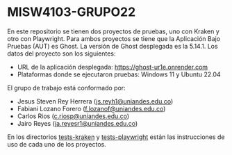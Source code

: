 # MISW4103-GRUPO22

En este repositorio se tienen dos proyectos de pruebas, uno con Kraken y otro con Playwright. Para ambos proyectos se tiene que la Aplicación Bajo Pruebas (AUT) es Ghost. La versión de Ghost desplegada es la 5.14.1. Los datos del proyecto son los siguientes: 

- URL de la aplicación desplegada: https://ghost-ur1e.onrender.com
- Plataformas donde se ejecutaron pruebas: Windows 11 y Ubuntu 22.04

El grupo de trabajo está conformado por: 
- Jesus Steven Rey Herrera (js.reyh1@uniandes.edu.co)
- Fabiani Lozano Forero (f.lozanof@uniandes.edu.co)
- Carlos Rios (c.riosp@uniandes.edu.co)
- Jairo Reyes (ja.reyesr1@uniandes.edu.co)

En los directorios [tests-kraken](tests-kraken) y [tests-playwright](tests-playwright) están las instrucciones de uso de cada uno de los proyectos. 
